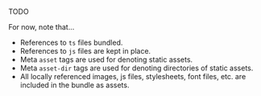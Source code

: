 TODO

For now, note that...

- References to `ts` files bundled.
- References to `js` files are kept in place.
- Meta `asset` tags are used for denoting static assets.
- Meta `asset-dir` tags are used for denoting directories of static assets.
- All locally referenced images, js files, stylesheets, font files, etc. are included in the bundle as assets.
